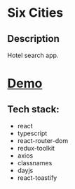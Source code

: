 # Six Cities

## Description

Hotel search app.

# [Demo](http://six-cities-mu.vercel.app/)

## Tech stack:

- react
- typescript
- react-router-dom
- redux-toolkit
- axios
- classnames
- dayjs
- react-toastify
